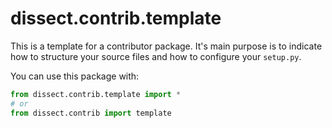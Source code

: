 # dissect.contrib.template

This is a template for a contributor package. It's main purpose is to indicate how to structure your source files and
how to configure your `setup.py`.

You can use this package with:

```python
from dissect.contrib.template import *
# or
from dissect.contrib import template
```
